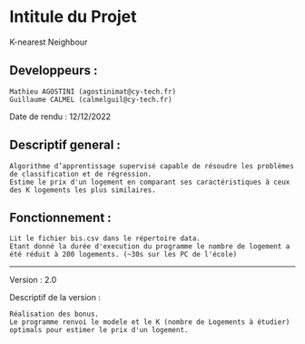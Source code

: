 # Intitule du Projet 
K-nearest Neighbour

## Developpeurs : 
    Mathieu AGOSTINI (agostinimat@cy-tech.fr)
    Guillaume CALMEL (calmelguil@cy-tech.fr)

Date de rendu : 12/12/2022

## Descriptif general :
    Algorithme d’apprentissage supervisé capable de résoudre les problèmes de classification et de régression.
    Estime le prix d'un logement en comparant ses caractéristiques à ceux des K logements les plus similaires.

## Fonctionnement :
    Lit le fichier bis.csv dans le répertoire data.
    Etant donné la durée d'execution du programme le nombre de logement a été réduit à 200 logements. (~30s sur les PC de l'école)
_______________________________________________________________________________
Version : 2.0

Descriptif de la version :

    Réalisation des bonus.
    Le programme renvoi le modele et le K (nombre de Logements à étudier) optimals pour estimer le prix d'un logement.
